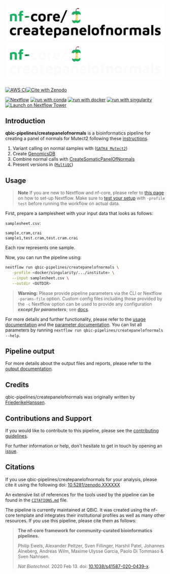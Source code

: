 # ![qbic-pipelines/createpanelofnormals](docs/images/nf-core-createpanelofnormals_logo_light.png#gh-light-mode-only) ![qbic-pipelines/createpanelofnormals](docs/images/nf-core-createpanelofnormals_logo_dark.png#gh-dark-mode-only)

[![AWS CI](https://img.shields.io/badge/CI%20tests-full%20size-FF9900?labelColor=000000&logo=Amazon%20AWS)](https://nf-co.re/createpanelofnormals/results)[![Cite with Zenodo](http://img.shields.io/badge/DOI-10.5281/zenodo.XXXXXXX-1073c8?labelColor=000000)](https://doi.org/10.5281/zenodo.XXXXXXX)

[![Nextflow](https://img.shields.io/badge/nextflow%20DSL2-%E2%89%A523.04.0-23aa62.svg)](https://www.nextflow.io/)
[![run with conda](http://img.shields.io/badge/run%20with-conda-3EB049?labelColor=000000&logo=anaconda)](https://docs.conda.io/en/latest/)
[![run with docker](https://img.shields.io/badge/run%20with-docker-0db7ed?labelColor=000000&logo=docker)](https://www.docker.com/)
[![run with singularity](https://img.shields.io/badge/run%20with-singularity-1d355c.svg?labelColor=000000)](https://sylabs.io/docs/)
[![Launch on Nextflow Tower](https://img.shields.io/badge/Launch%20%F0%9F%9A%80-Nextflow%20Tower-%234256e7)](https://tower.nf/launch?pipeline=https://github.com/nf-core/createpanelofnormals)

## Introduction

**qbic-pipelines/createpanelofnormals** is a bioinformatics pipeline for creating a panel of normals for Mutect2 following these [instructions](https://gatk.broadinstitute.org/hc/en-us/articles/13832769396635-CreateSomaticPanelOfNormals-BETA-).

1. Variant calling on normal samples with  ([`GATK4 Mutect2`](https://gatk.broadinstitute.org/hc/en-us/articles/13832710384155-Mutect2))
2. Create [GenomicsDB](https://gatk.broadinstitute.org/hc/en-us/articles/13832686645787-GenomicsDBImport)
3. Combine normal calls with [CreateSomaticPanelOfNormals](https://gatk.broadinstitute.org/hc/en-us/articles/13832769396635-CreateSomaticPanelOfNormals-BETA-)
3. Present versions in ([`MultiQC`](http://multiqc.info/))

## Usage

> **Note**
> If you are new to Nextflow and nf-core, please refer to [this page](https://nf-co.re/docs/usage/installation) on how
> to set-up Nextflow. Make sure to [test your setup](https://nf-co.re/docs/usage/introduction#how-to-run-a-pipeline)
> with `-profile test` before running the workflow on actual data.

First, prepare a samplesheet with your input data that looks as follows:

`samplesheet.csv`:

```csv
sample,cram,crai
sample1,test.cram,test.cram.crai
```

Each row represents one sample.

Now, you can run the pipeline using:

<!-- TODO nf-core: update the following command to include all required parameters for a minimal example -->

```bash
nextflow run qbic-pipelines/createpanelofnormals \
   -profile <docker/singularity/.../institute> \
   --input samplesheet.csv \
   --outdir <OUTDIR>
```

> **Warning:**
> Please provide pipeline parameters via the CLI or Nextflow `-params-file` option. Custom config files including those
> provided by the `-c` Nextflow option can be used to provide any configuration _**except for parameters**_;
> see [docs](https://nf-co.re/usage/configuration#custom-configuration-files).

For more details and further functionality, please refer to the [usage documentation](./docs/usage.md) and the [parameter documentation](./nextflow_schema.json). You can list all parameters by running `nextflow run qbic-pipelines/createpanelofnormals --help`.

## Pipeline output

For more details about the output files and reports, please refer to the
[output documentation](./docs/output.md).

## Credits

qbic-pipelines/createpanelofnormals was originally written by [FriederikeHanssen](https://github.com/FriederikeHanssen).

## Contributions and Support

If you would like to contribute to this pipeline, please see the [contributing guidelines](.github/CONTRIBUTING.md).

For further information or help, don't hesitate to get in touch by opening an [issue](https://github.com/qbic-pipelines/createpanelofnormals).

## Citations

<!-- TODO nf-core: Add citation for pipeline after first release. Uncomment lines below and update Zenodo doi and badge at the top of this file. -->
If you use  qbic-pipelines/createpanelofnormals for your analysis, please cite it using the following doi: [10.5281/zenodo.XXXXXX](https://doi.org/10.5281/zenodo.XXXXXX)

<!-- TODO nf-core: Add bibliography of tools and data used in your pipeline -->

An extensive list of references for the tools used by the pipeline can be found in the [`CITATIONS.md`](CITATIONS.md) file.

The pipeline is currently maintained at QBiC. It was created using the nf-core template and integrates their institutional profiles as well as many other resources. If you use this pipeline, please cite them as follows:

> **The nf-core framework for community-curated bioinformatics pipelines.**
>
> Philip Ewels, Alexander Peltzer, Sven Fillinger, Harshil Patel, Johannes Alneberg, Andreas Wilm, Maxime Ulysse Garcia, Paolo Di Tommaso & Sven Nahnsen.
>
> _Nat Biotechnol._ 2020 Feb 13. doi: [10.1038/s41587-020-0439-x](https://dx.doi.org/10.1038/s41587-020-0439-x).
